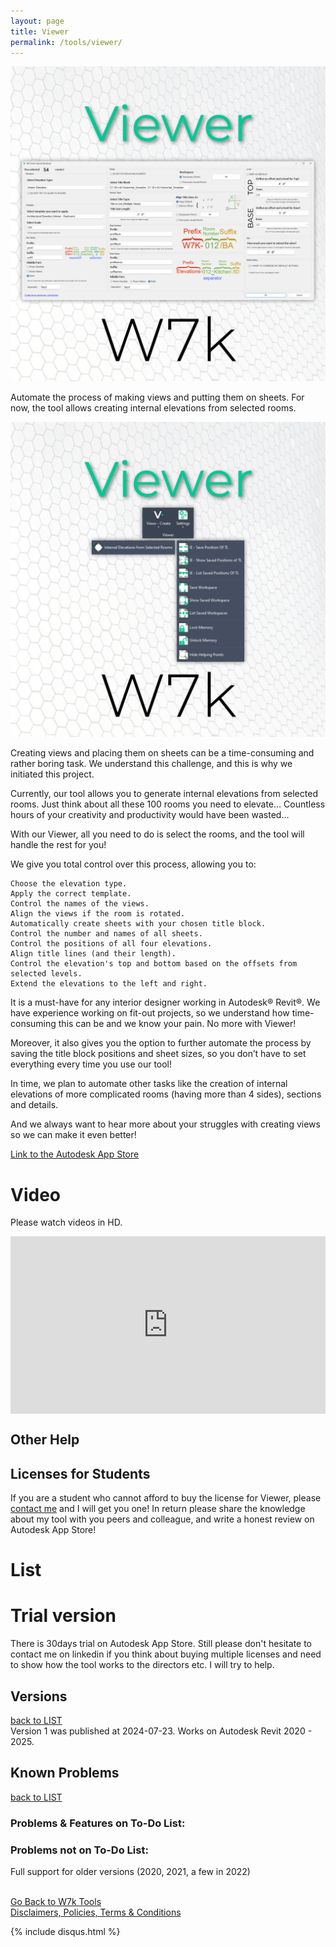 ```yaml
---
layout: page
title: Viewer
permalink: /tools/viewer/
---
```


![MainTab](/images/Tools/Viewer/Viewer_ToolShot_01.png)  

Automate the process of making views and putting them on sheets. For now, the tool allows creating internal elevations from selected rooms.  

![W7k Viewer - Buttons](/images/Tools/Viewer/Viewer_ToolShot_02.png)  

Creating views and placing them on sheets can be a time-consuming and rather boring task. We understand this challenge, and this is why we initiated this project.  

Currently, our tool allows you to generate internal elevations from selected rooms. Just think about all these 100 rooms you need to elevate… Countless hours of your creativity and productivity would have been wasted…  

With our Viewer, all you need to do is select the rooms, and the tool will handle the rest for you!  

We give you total control over this process, allowing you to:
  
    Choose the elevation type.
    Apply the correct template.
    Control the names of the views.
    Align the views if the room is rotated.
    Automatically create sheets with your chosen title block.
    Control the number and names of all sheets.
    Control the positions of all four elevations.
    Align title lines (and their length).
    Control the elevation's top and bottom based on the offsets from selected levels.
    Extend the elevations to the left and right.


It is a must-have for any interior designer working in Autodesk® Revit®. We have experience working on fit-out projects, so we understand how time-consuming this can be and we know your pain. No more with Viewer!  

Moreover, it also gives you the option to further automate the process by saving the title block positions and sheet sizes, so you don’t have to set everything every time you use our tool!  

In time, we plan to automate other tasks like the creation of internal elevations of more complicated rooms (having more than 4 sides), sections and details.  

And we always want to hear more about your struggles with creating views so we can make it even better!  

[Link to the Autodesk App Store](https://apps.autodesk.com/RVT/en/Detail/Index?id=4005262267861978700&appLang=en&os=Win64)

# Video

Please watch videos in HD.  

<div>
  <div style="position:relative;padding-top:56.25%;">
    <iframe src="https://www.youtube.com/embed/-nOv_XBFNk8?si=BOOIGMfslAJnguot" frameborder="0" allowfullscreen
      style="position:absolute;top:0;left:0;width:100%;height:100%;"></iframe>
  </div>
</div>

## Other Help 



## Licenses for Students 

If you are a student who cannot afford to buy the license for Viewer, please [contact me](mailto:apps@w7k.pl) and I will get you one! In return please share the knowledge about my tool with you peers and colleague, and write a honest review on Autodesk App Store!  

# List


# Trial version 

There is 30days trial on Autodesk App Store. Still please don't hesitate to contact me on linkedin if you think about buying multiple licenses and need to show how the tool works to the directors etc.  I will try to help.  

## Versions
[back to LIST](#list)  
Version 1 was published at 2024-07-23. Works on Autodesk Revit 2020 - 2025.  

## Known Problems  
[back to LIST](#list)  

### Problems & Features on To-Do List:


### Problems not on To-Do List:

Full support for older versions (2020, 2021, a few in 2022)  

<br>
<div class="backToTools">
    <a href="https://w7k.pl/tools/">Go Back to W7k Tools</a>
</div>
<div class="terms">
    <a href="https://w7k.pl/terms/">Disclaimers, Policies, Terms & Conditions</a>
</div>



{% include disqus.html %} 